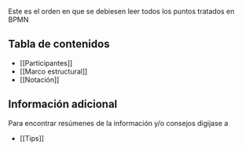 Este es el orden en que se debiesen leer todos los puntos tratados en BPMN

## Tabla de contenidos
- [[Participantes]]
- [[Marco estructural]]
- [[Notación]]




## Información adicional

Para encontrar resúmenes de la información y/o consejos digijase a

- [[Tips]]